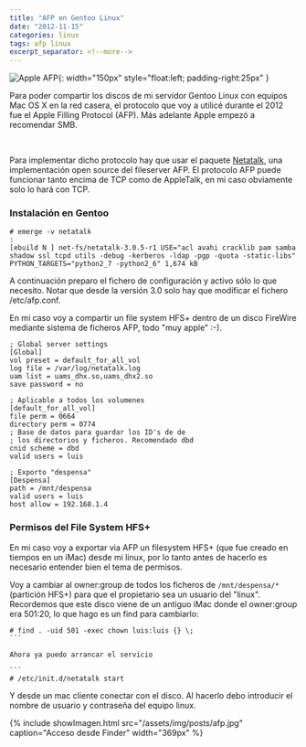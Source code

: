 ```yaml
---
title: "AFP en Gentoo Linux"
date: "2012-11-15"
categories: linux
tags: afp linux
excerpt_separator: <!--more-->
---
```


![Apple AFP](/assets/img/posts/logo-afp.svg){: width="150px" style="float:left; padding-right:25px" } 

Para poder compartir los discos de mi servidor Gentoo Linux con equipos Mac OS X en la red casera, el protocolo que voy a utilicé durante el 2012 fue el Apple Filling Protocol (AFP). Más adelante Apple empezó a recomendar SMB. 

<br clear="left"/>
<!--more-->

Para implementar dicho protocolo hay que usar el paquete [Netatalk](https://netatalk.sourceforge.net), una implementación open source del fileserver AFP. El protocolo AFP puede funcionar tanto encima de TCP como de AppleTalk, en mi caso obviamente solo lo hará con TCP.

### Instalación en Gentoo

``` 
# emerge -v netatalk
:
[ebuild N ] net-fs/netatalk-3.0.5-r1 USE="acl avahi cracklib pam samba shadow ssl tcpd utils -debug -kerberos -ldap -pgp -quota -static-libs" PYTHON_TARGETS="python2_7 -python2_6" 1,674 kB
```

A continuación preparo el fichero de configuración y activo sólo lo que necesito. Notar que desde la versión 3.0 solo hay que modificar el fichero /etc/afp.conf.

En mi caso voy a compartir un file system HFS+ dentro de un disco FireWire  mediante sistema de ficheros AFP, todo "muy apple" :-).

```
; Global server settings
[Global]
vol preset = default_for_all_vol
log file = /var/log/netatalk.log
uam list = uams_dhx.so,uams_dhx2.so
save password = no

; Aplicable a todos los volumenes
[default_for_all_vol]
file perm = 0664
directory perm = 0774
; Base de datos para guardar los ID's de de
; los directorios y ficheros. Recomendado dbd
cnid scheme = dbd
valid users = luis

; Exporto "despensa"
[Despensa]
path = /mnt/despensa
valid users = luis
host allow = 192.168.1.4
````

### Permisos del File System HFS+

En mi caso voy a exportar via AFP un filesystem HFS+ (que fue creado en tiempos en un iMac) desde mi linux, por lo tanto antes de hacerlo es necesario entender bien el tema de permisos.

Voy a cambiar al owner:group de todos los ficheros de `/mnt/despensa/*`(partición HFS+) para que el propietario sea un usuario del "linux". Recordemos que este disco viene de un antiguo iMac donde el owner:group era 501:20, lo que hago es un find para cambiarlo:

```
# find . -uid 501 -exec chown luis:luis {} \;
``` 

Ahora ya puedo arrancar el servicio

``` 
# /etc/init.d/netatalk start
```

Y desde un mac cliente conectar con el disco. Al hacerlo debo introducir el nombre de usuario y contraseña del equipo linux.

{% include showImagen.html 
      src="/assets/img/posts/afp.jpg" 
      caption="Acceso desde Finder" 
      width="369px"
      %}
